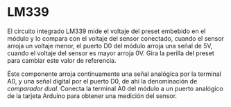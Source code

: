 # LM339

El circuito integrado LM339 mide el voltaje del preset embebido en el módulo y lo compara con el voltaje del sensor conectado, cuando el sensor arroja un voltaje menor, el puerto D0 del módulo arroja una señal de 5V, cuando el voltaje del sensor es mayor arroja 0V. Gira la perilla del preset para cambiar este valor de referencia.

Éste componente arroja continuamente una señal analógica por la terminal A0, y una señal digital por el puerto D0, de ahí la denominación de *comparador dual*. Conecta la terminal A0 del módulo a un puerto analógico de la tarjeta Arduino para obtener una medición del sensor.
